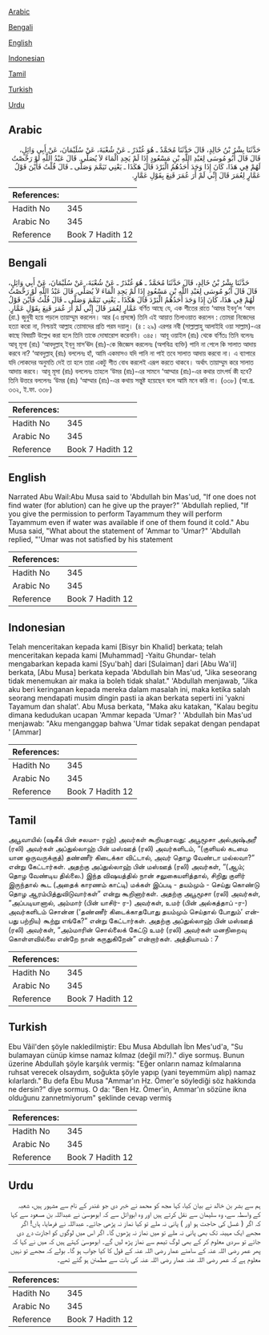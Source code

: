 [Arabic](#arabic)

[Bengali](#bengali)

[English](#english)

[Indonesian](#indonesian)

[Tamil](#tamil)

[Turkish](#turkish)

[Urdu](#urdu)

## Arabic


<div dir="rtl" lang="ar" style={{fontSize:'larger',backgroundColor:'#f8f9fa',padding:20}}>
حَدَّثَنَا بِشْرُ بْنُ خَالِدٍ، قَالَ حَدَّثَنَا مُحَمَّدٌ ـ هُوَ غُنْدَرٌ ـ عَنْ شُعْبَةَ، عَنْ سُلَيْمَانَ، عَنْ أَبِي وَائِلٍ، قَالَ قَالَ أَبُو مُوسَى لِعَبْدِ اللَّهِ بْنِ مَسْعُودٍ إِذَا لَمْ يَجِدِ الْمَاءَ لاَ يُصَلِّي‏.‏ قَالَ عَبْدُ اللَّهِ لَوْ رَخَّصْتُ لَهُمْ فِي هَذَا، كَانَ إِذَا وَجَدَ أَحَدُهُمُ الْبَرْدَ قَالَ هَكَذَا ـ يَعْنِي تَيَمَّمَ وَصَلَّى ـ قَالَ قُلْتُ فَأَيْنَ قَوْلُ عَمَّارٍ لِعُمَرَ قَالَ إِنِّي لَمْ أَرَ عُمَرَ قَنِعَ بِقَوْلِ عَمَّارٍ‏.‏
</div>
<div style={{backgroundColor:'#f8f9fa',padding:20, marginBottom: 10}}><table> <thead> <tr> <th>References:</th> <th></th> </tr> </thead> <tbody><tr><td>Hadith No</td><td>345</td></tr><tr><td>Arabic No</td><td>345</td></tr><tr><td>Reference</td><td>Book 7 Hadith 12</td></tr></tbody></table></div>

## Bengali


<div dir="ltr" lang="bn" style={{fontSize:'larger',backgroundColor:'#f8f9fa',padding:20}}>
حَدَّثَنَا بِشْرُ بْنُ خَالِدٍ، قَالَ حَدَّثَنَا مُحَمَّدٌ ـ هُوَ غُنْدَرٌ ـ عَنْ شُعْبَةَ، عَنْ سُلَيْمَانَ، عَنْ أَبِي وَائِلٍ، قَالَ قَالَ أَبُو مُوسَى لِعَبْدِ اللَّهِ بْنِ مَسْعُودٍ إِذَا لَمْ يَجِدِ الْمَاءَ لاَ يُصَلِّي‏.‏ قَالَ عَبْدُ اللَّهِ لَوْ رَخَّصْتُ لَهُمْ فِي هَذَا، كَانَ إِذَا وَجَدَ أَحَدُهُمُ الْبَرْدَ قَالَ هَكَذَا ـ يَعْنِي تَيَمَّمَ وَصَلَّى ـ قَالَ قُلْتُ فَأَيْنَ قَوْلُ عَمَّارٍ لِعُمَرَ قَالَ إِنِّي لَمْ أَرَ عُمَرَ قَنِعَ بِقَوْلِ عَمَّارٍ‏.‏ বর্ণিত আছে যে, এক শীতের রাতে ‘আমর ইবনু’ল ‘আস (রা.) জুনুবী হয়ে পড়লে তায়াম্মুম করলেন। আর (এ প্রসঙ্গে) তিনি এই আয়াত তিলাওয়াত করলেন : তোমরা নিজেদের হত্যা করো না, নিশ্চয়ই আল্লাহ তোমাদের প্রতি পরম দয়ালু। (৪ : ২৯) এরপর নবী (সাল্লাল্লাহু আলাইহি ওয়া সাল্লাম)-এর কাছে বিষয়টি উল্লেখ করা হলে তিনি তাকে দোষারোপ করেননি। ৩৪৫। আবূ ওয়াইল (রাঃ) থেকে বর্ণিতঃ তিনি বলেনঃ আবূ মূসা (রাঃ) ‘আবদুল্লাহ্‌ ইব্‌নু মাস’ঊদ (রাঃ)-কে জিজ্ঞেস করলেনঃ (অপবিত্র ব্যক্তি) পানি না পেলে কি সালাত আদায় করবে না? ‘আবদুল্লাহ্‌ (রাঃ) বললেনঃ হাঁ, আমি একমাসও যদি পানি না পাই তবে সালাত আদায় করবো না। এ ব্যাপারে যদি লোকদের অনুমতি দেই তা হলে তারা একটু শীত বোধ করলেই এরূপ করতে থাকবে। অর্থাৎ তায়াম্মুম করে সালাত আদায় করবে। আবূ মূসা (রাঃ) বললেনঃ তাহলে ‘উমর (রাঃ)-এর সামনে ‘আম্মার (রাঃ)-এর কথার তাৎপর্য কী হবে? তিনি উত্তরে বললেনঃ ‘উমর (রাঃ) ‘আম্মার (রাঃ)-এর কথায় সন্তুষ্ট হয়েছেন বলে আমি মনে করি না। (৩৩৮) (আ.প্র. ৩৩২, ই.ফা. ৩৩৮)
</div>
<div style={{backgroundColor:'#f8f9fa',padding:20, marginBottom: 10}}><table> <thead> <tr> <th>References:</th> <th></th> </tr> </thead> <tbody><tr><td>Hadith No</td><td>345</td></tr><tr><td>Arabic No</td><td>345</td></tr><tr><td>Reference</td><td>Book 7 Hadith 12</td></tr></tbody></table></div>

## English


<div dir="ltr" lang="en" style={{fontSize:'larger',backgroundColor:'#f8f9fa',padding:20}}>
Narrated Abu Wail:Abu Musa said to 'Abdullah bin Mas'ud, "If one does not find water (for ablution) can he give up the prayer?" 'Abdullah replied, "If you give the permission to perform Tayammum they will perform Tayammum even if water was available if one of them found it cold." Abu Musa said, "What about the statement of 'Ammar to 'Umar?" 'Abdullah replied, "'Umar was not satisfied by his statement
</div>
<div style={{backgroundColor:'#f8f9fa',padding:20, marginBottom: 10}}><table> <thead> <tr> <th>References:</th> <th></th> </tr> </thead> <tbody><tr><td>Hadith No</td><td>345</td></tr><tr><td>Arabic No</td><td>345</td></tr><tr><td>Reference</td><td>Book 7 Hadith 12</td></tr></tbody></table></div>

## Indonesian


<div dir="ltr" lang="id" style={{fontSize:'larger',backgroundColor:'#f8f9fa',padding:20}}>
Telah menceritakan kepada kami [Bisyr bin Khalid] berkata; telah menceritakan kepada kami [Muhammad] -Yaitu Ghundar- telah mengabarkan kepada kami [Syu'bah] dari [Sulaiman] dari [Abu Wa'il] berkata, [Abu Musa] berkata kepada 'Abdullah bin Mas'ud, "Jika seseorang tidak menemukan air maka ia boleh tidak shalat." 'Abdullah menjawab, "Jika aku beri keringanan kepada mereka dalam masalah ini, maka ketika salah seorang mendapati musim dingin pasti ia akan berkata seperti ini 'yakni Tayamum dan shalat'. Abu Musa berkata, "Maka aku katakan, "Kalau begitu dimana kedudukan ucapan 'Ammar kepada 'Umar? ' 'Abdullah bin Mas'ud menjawab: "Aku menganggap bahwa 'Umar tidak sepakat dengan pendapat ' [Ammar]
</div>
<div style={{backgroundColor:'#f8f9fa',padding:20, marginBottom: 10}}><table> <thead> <tr> <th>References:</th> <th></th> </tr> </thead> <tbody><tr><td>Hadith No</td><td>345</td></tr><tr><td>Arabic No</td><td>345</td></tr><tr><td>Reference</td><td>Book 7 Hadith 12</td></tr></tbody></table></div>

## Tamil


<div dir="ltr" lang="ta" style={{fontSize:'larger',backgroundColor:'#f8f9fa',padding:20}}>
அபூவாயில் (ஷகீக் பின் சலமா- ரஹ்) அவர்கள் கூறியதாவது: அபூமூசா அல்அஷ்அரீ (ரலி) அவர்கள் அப்துல்லாஹ் பின் மஸ்ஊத் (ரலி) அவர்களிடம், “(குளியல் கடமை யான ஒருவருக்குத்) தண்ணீர் கிடைக்கா விட்டால், அவர் தொழ வேண்டா மல்லவா?” என்று கேட்டார்கள். அதற்கு அப்துல்லாஹ் பின் மஸ்ஊத் (ரலி) அவர்கள், “(ஆம்; தொழ வேண்டிய தில்லை.) இந்த விஷயத்தில் நான் சலுகையளித்தால், சிறிது குளிர் இருந்தால் கூட (அதைக் காரணம் காட்டி) மக்கள் இப்படி - தயம்மும் - செய்து கொண்டு தொழ ஆரம்பித்துவிடுவார்கள்” என்று கூறினார்கள். அதற்கு அபூமூசா (ரலி) அவர்கள், “அப்படியானால், அம்மார் (பின் யாசிர்- ர-) அவர்கள், உமர் (பின் அல்கத்தாப் -ர-) அவர்களிடம் சொன்ன (‘தண்ணீர் கிடைக்காதபோது தயம்மும் செய்தால் போதும்’ என்பது பற்றிய) கூற்று எங்கே?” என்று கேட்டார்கள். அதற்கு அப்துல்லாஹ் பின் மஸ்ஊத் (ரலி) அவர்கள், “அம்மாரின் சொல்லைக் கேட்டு உமர் (ரலி) அவர்கள் மனநிறைவு கொள்ளவில்லை என்றே நான் கருதுகிறேன்” என்றார்கள். அத்தியாயம் : 7
</div>
<div style={{backgroundColor:'#f8f9fa',padding:20, marginBottom: 10}}><table> <thead> <tr> <th>References:</th> <th></th> </tr> </thead> <tbody><tr><td>Hadith No</td><td>345</td></tr><tr><td>Arabic No</td><td>345</td></tr><tr><td>Reference</td><td>Book 7 Hadith 12</td></tr></tbody></table></div>

## Turkish


<div dir="ltr" lang="tr" style={{fontSize:'larger',backgroundColor:'#f8f9fa',padding:20}}>
Ebu Vâil'den şöyle nakledilmiştir: Ebu Musa Abdullah İbn Mes'ud'a, "Su bulamayan cünüp kimse namaz kılmaz (değil mi?)." diye sormuş. Bunun üzerine Abdullah şöyle karşılık vermiş: "Eğer onların namaz kılmalarına ruhsat verecek olsaydım, soğukta şöyle yapıp (yani teyemmüm alıp) namaz kılarlardı." Bu defa Ebu Musa "Ammar'ın Hz. Ömer'e söylediği söz hakkında ne dersin?" diye sormuş. O da: "Ben Hz. Ömer'in, Ammar'ın sözüne ikna olduğunu zannetmiyorum" şeklinde cevap vermiş
</div>
<div style={{backgroundColor:'#f8f9fa',padding:20, marginBottom: 10}}><table> <thead> <tr> <th>References:</th> <th></th> </tr> </thead> <tbody><tr><td>Hadith No</td><td>345</td></tr><tr><td>Arabic No</td><td>345</td></tr><tr><td>Reference</td><td>Book 7 Hadith 12</td></tr></tbody></table></div>

## Urdu


<div dir="rtl" lang="ur" style={{fontSize:'larger',backgroundColor:'#f8f9fa',padding:20}}>
ہم سے بشر بن خالد نے بیان کیا، کہا مجھ کو محمد نے خبر دی جو غندر کے نام سے مشہور ہیں، شعبہ کے واسطہ سے، وہ سلیمان سے نقل کرتے ہیں اور وہ ابووائل سے کہ ابوموسیٰ نے عبداللہ بن مسعود سے کہا کہ اگر ( غسل کی حاجت ہو اور ) پانی نہ ملے تو کیا نماز نہ پڑھی جائے۔ عبداللہ نے فرمایا، ہاں! اگر مجھے ایک مہینہ تک بھی پانی نہ ملے تو میں نماز نہ پڑھوں گا۔ اگر اس میں لوگوں کو اجازت دے دی جائے تو سردی معلوم کر کے بھی لوگ تیمم سے نماز پڑھ لیں گے۔ ابوموسیٰ کہتے ہیں کہ میں نے کہا کہ پھر عمر رضی اللہ عنہ کے سامنے عمار رضی اللہ عنہ کے قول کا کیا جواب ہو گا۔ بولے کہ مجھے تو نہیں معلوم ہے کہ عمر رضی اللہ عنہ عمار رضی اللہ عنہ کی بات سے مطمئن ہو گئے تھے۔
</div>
<div style={{backgroundColor:'#f8f9fa',padding:20, marginBottom: 10}}><table> <thead> <tr> <th>References:</th> <th></th> </tr> </thead> <tbody><tr><td>Hadith No</td><td>345</td></tr><tr><td>Arabic No</td><td>345</td></tr><tr><td>Reference</td><td>Book 7 Hadith 12</td></tr></tbody></table></div>